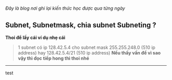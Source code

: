 ###### Đây là blog nơi ghi lại kiến thức học được qua từng ngày
## Subnet, Subnetmask, chia subnet Subneting ?
__Thoi để lấy cái ví dụ nhẹ cái__
> 1 subnet có ip 128.42.5.4 cho subnet mask 255.255.248.0 (510 ip address)
> hay 128.42.5.4/21 (510 ip address)
__Nếu thấy vấn đề vì sao vậy thì đọc tiếp hong thì thoi nhé__
---
test
